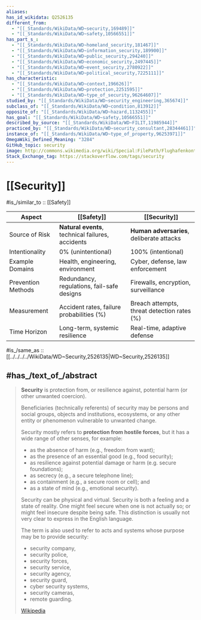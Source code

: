 ```yaml
---
aliases:
has_id_wikidata: Q2526135
different_from:
  - "[[_Standards/WikiData/WD~security,169489]]"
  - "[[_Standards/WikiData/WD~safety,10566551]]"
has_part_s_:
  - "[[_Standards/WikiData/WD~homeland_security,181467]]"
  - "[[_Standards/WikiData/WD~information_security,189900]]"
  - "[[_Standards/WikiData/WD~public_security,294240]]"
  - "[[_Standards/WikiData/WD~economic_security,2497445]]"
  - "[[_Standards/WikiData/WD~event_security,2780922]]"
  - "[[_Standards/WikiData/WD~political_security,7225111]]"
has_characteristic:
  - "[[_Standards/WikiData/WD~context,196626]]"
  - "[[_Standards/WikiData/WD~protection,2251595]]"
  - "[[_Standards/WikiData/WD~type_of_security,96264607]]"
studied_by: "[[_Standards/WikiData/WD~security_engineering,365674]]"
subclass_of: "[[_Standards/WikiData/WD~condition,813912]]"
opposite_of: "[[_Standards/WikiData/WD~hazard,1132455]]"
has_goal: "[[_Standards/WikiData/WD~safety,10566551]]"
described_by_source: "[[_Standards/WikiData/WD~FILIT,11985944]]"
practiced_by: "[[_Standards/WikiData/WD~security_consultant,28344461]]"
instance_of: "[[_Standards/WikiData/WD~type_of_property,96253971]]"
OmegaWiki_Defined_Meaning: "3284"
GitHub_topic: security
image: http://commons.wikimedia.org/wiki/Special:FilePath/Flughafenkontrolle.jpg
Stack_Exchange_tag: https://stackoverflow.com/tags/security
---
```


# [[Security]] 

#is_/similar_to :: [[Safety]] 

| Aspect             | [[Safety]]                                        | [[Security]]                                |
| ------------------ | ------------------------------------------------- | ------------------------------------------- |
| Source of Risk     | **Natural events**, technical failures, accidents | **Human adversaries**, deliberate attacks   |
| Intentionality     | 0% (unintentional)                                | 100% (intentional)                          |
| Example Domains    | Health, engineering, environment                  | Cyber, defense, law enforcement             |
| Prevention Methods | Redundancy, regulations, fail-safe designs        | Firewalls, encryption, surveillance         |
| Measurement        | Accident rates, failure probabilities (%)         | Breach attempts, threat detection rates (%) |
| Time Horizon       | Long-term, systemic resilience                    | Real-time, adaptive defense                 |

#is_/same_as :: [[../../../../WikiData/WD~Security,2526135|WD~Security,2526135]] 

## #has_/text_of_/abstract 

> **Security** is protection from, or resilience against, potential harm (or other unwanted coercion). 
> 
> Beneficiaries (technically referents) of security may be persons and social groups, objects 
> and institutions, ecosystems, or any other entity or phenomenon vulnerable to unwanted change. 
>
> Security mostly refers to **protection from hostile forces**, 
> but it has a wide range of other senses, for example:
> - as the absence of harm (e.g., freedom from want); 
> - as the presence of an essential good (e.g., food security); 
> - as resilience against potential damage or harm (e.g. secure foundations); 
> - as secrecy (e.g., a secure telephone line); 
> - as containment (e.g., a secure room or cell); and 
> - as a state of mind (e.g., emotional security).
>
> Security can be physical and virtual.
> Security is both a feeling and a state of reality. 
> One might feel secure when one is not actually so; or might feel insecure despite being safe. 
> This distinction is usually not very clear to express in the English language.
>
> The term is also used to refer to acts and systems whose purpose may be to provide security: 
> - security company, 
> - security police, 
> - security forces, 
> - security service, 
> - security agency, 
> - security guard, 
> - cyber security systems, 
> - security cameras, 
> - remote guarding. 
>
> [Wikipedia](https://en.wikipedia.org/wiki/Security) 

